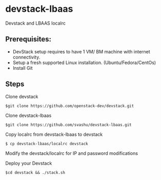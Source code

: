 devstack-lbaas
==============
Devstack and LBAAS localrc

Prerequisites:
--------------
- DevStack setup requires to have 1 VM/ BM machine with internet connectivity.
- Setup a fresh supported Linux installation. (Ubuntu/Fedora/CentOs)
- Install Git

Steps
-----
Clone devstack
```
$git clone https://github.com/openstack-dev/devstack.git
```

Clone devstack-lbaas
```
$git clone https://github.com/svashu/devstack-lbaas.git
```

Copy localrc from devstack-lbaas to devstack
```
$ cp devstack-lbaas/localrc devstack

```

Modify the devstack/localrc for IP and password modifications

Deploy your Devstack

```
$cd devstack && ./stack.sh
```
